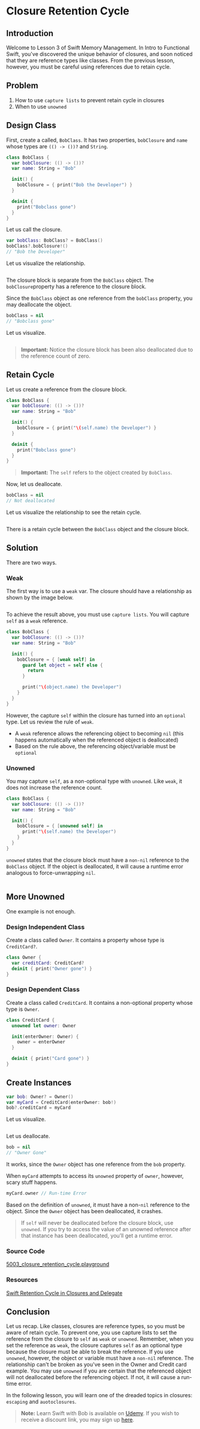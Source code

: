 # Closure Retention Cycle

## Introduction
Welcome to Lesson 3 of Swift Memory Management. In Intro to Functional Swift, you've discovered the unique behavior of closures, and soon noticed that they are reference types like classes. From the previous lesson, however, you must be careful using references due to retain cycle.

## Problem
1. How to use `capture lists` to prevent retain cycle in closures
2. When to use `unowned`

## Design Class
First, create a called, `BobClass`. It has two properties, `bobClosure` and `name` whose types are `(() -> ())?` and `String`.


```swift
class BobClass {
  var bobClosure: (() -> ())?
  var name: String = "Bob"

  init() {
    bobClosure = { print("Bob the Developer") }
  }

  deinit {
    print("Bobclass gone")
  }
}
```

Let us call the closure.

```swift
var bobClass: BobClass? = BobClass()
bobClass?.bobClosure!()
// "Bob the Developer"
```


Let us visualize the relationship.

<img src="/course/memory-management/assets/31_no_retention_cycle_closure.jpg" title="" />


The closure block is separate from the `BobClass` object.  The `bobClosure`property has a reference to the closure block.

Since the `BobClass` object as one reference from the `bobClass` property, you may deallocate the object.

```swift
bobClass = nil
// "Bobclass gone"
```

Let us visualize.

<img src="/course/memory-management/assets/32_deallocate_closure_object.jpg" title="" />

> **Important:** Notice the closure block has been also deallocated due to the reference count of zero.

## Retain Cycle
Let us create a reference from the closure block.

```swift
class BobClass {
  var bobClosure: (() -> ())?
  var name: String = "Bob"

  init() {
    bobClosure = { print("\(self.name) the Developer") }
  }

  deinit {
    print("Bobclass gone")
  }
}
```

> **Important:** The `self` refers to the object created by `BobClass`.

Now, let us deallocate.

```swift
bobClass = nil
// Not deallocated
```
Let us visualize the relationship to see the retain cycle.

<img src="/course/memory-management/assets/33_strong_retain_cycle_closure.jpg" title="" />

There is a retain cycle between the `BobClass` object and the closure block.

## Solution
There are two ways.

### Weak
The first way is to use a `weak` var. The closure should have a relationship as shown by the image below.

<img src="/course/memory-management/assets/34_use_capture_list_prevent_retention_cycle_var.jpg" title="" />

To achieve the result above, you must use `capture lists`. You will capture `self` as a `weak` reference.

```swift
class BobClass {
  var bobClosure: (() -> ())?
  var name: String = "Bob"

  init() {
    bobClosure = { [weak self] in
      guard let object = self else {
        return
      }

      print("\(object.name) the Developer")
    }
  }
}
```

However, the capture `self` within the closure has turned into an `optional` type. Let us review the rule of `weak`.

- A `weak` reference allows the referencing object to becoming `nil` (this happens automatically when the referenced object is deallocated)
- Based on the rule above, the referencing object/variable must be `optional`

### Unowned
You may capture `self`, as a non-optional type with `unowned`. Like `weak`, it does not increase the reference count.

```swift
class BobClass {
  var bobClosure: (() -> ())?
  var name: String = "Bob"

  init() {
    bobClosure = { [unowned self] in
      print("\(self.name) the Developer")
    }
  }
}
```

`unowned` states that the closure block must have a `non-nil` reference to the `BobClass` object. If the object is deallocated, it will cause a runtime error analogous to force-unwrapping `nil`.


<img src="/course/memory-management/assets/35_use_capture_list_prevent_retention_cycle_let.jpg" title="" />


## More Unowned
One example is not enough.


### Design Independent Class
Create a class called `Owner`. It contains a property whose type is `CreditCard?`.

```swift
class Owner {
  var creditCard: CreditCard?
  deinit { print("Owner gone") }
}
```

### Design Dependent Class
Create a class called `CreditCard`. It contains a non-optional property whose type is `Owner`.

```swift
class CreditCard {
  unowned let owner: Owner

  init(enterOwner: Owner) {
    owner = enterOwner
  }

  deinit { print("Card gone") }
}
```

## Create Instances
```swift
var bob: Owner? = Owner()
var myCard = CreditCard(enterOwner: bob!)
bob?.creditCard = myCard
```

Let us visualize.

<img src="/course/memory-management/assets/36_unowned_relationship.jpg" title="" />


Let us deallocate.

```swift
bob = nil
// "Owner Gone"
```

It works, since the `Owner` object has one reference from the `bob` property.

When `myCard` attempts to access its `unowned` property of `owner`, however, scary stuff happens.

```swift
myCard.owner // Run-time Error
```

Based on the definition of `unowned`, it must have a non-`nil` reference to the object. Since the `Owner` object has been deallocated, it crashes.


> If `self` will never be deallocated before the closure block, use `unowned`. If you try to access the value of an unowned reference after that instance has been deallocated, you’ll get a runtime error.

### Source Code
[5003_closure_retention_cycle.playground](https://www.dropbox.com/sh/qjxei16os00pqdh/AAD7SKIBxStQ4AzUwR6X0T4ba?dl=0)

### Resources
[Swift Retention Cycle in Closures and Delegate](https://blog.bobthedeveloper.io/swift-retention-cycle-in-closures-and-delegate-836c469ef128)

## Conclusion
Let us recap. Like classes, closures are reference types, so you must be aware of retain cycle. To prevent one, you use capture lists to set the reference from the closure to `self` as `weak` or `unowned`. Remember, when you set the reference as `weak`, the closure captures `self` as an optional type because the closure must be able to break the reference. If you use `unowned`, however, the object or variable must have a `non-nil` reference. The relationship can't be broken as you've seen in the Owner and Credit card example. You may use `unowned` if you are certain that the referenced object will not deallocated before the referencing object. If not, it will cause a run-time error.

In the following lesson, you will learn one of the dreaded topics in closures: `escaping` and `auotoclosures`.

> **Note:** Learn Swift with Bob is available on [Udemy](https://udemy.com/learn-swift-with-bob/). If you wish to receive a discount link, you may sign up [here](https://goo.gl/RR4K27).
